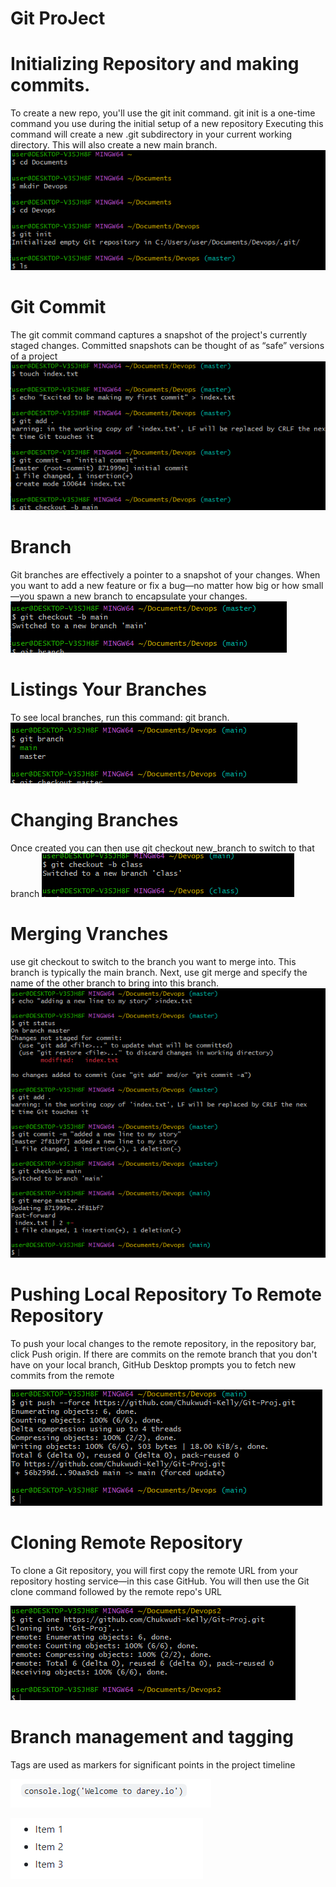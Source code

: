 # Git ProJect
# Initializing Repository and making commits.
To create a new repo, you'll use the git init command. git init is a one-time command you use during the initial setup of a new repository Executing this command will create a new .git subdirectory in your current working directory. This will also create a new main branch. 
![Init](./img/mkdir%20init.png)

# Git Commit
The git commit command captures a snapshot of the project's currently staged changes. Committed snapshots can be thought of as “safe” versions of a project
![Git Commit](./img/first%20commit.png)

# Branch
Git branches are effectively a pointer to a snapshot of your changes. When you want to add a new feature or fix a bug—no matter how big or how small—you spawn a new branch to encapsulate your changes.
![Branch](./img/new%20branch.png)

# Listings Your Branches
To see local branches, run this command: git branch.
![Branch Listing](./img/listing%20branch.png)

# Changing Branches
Once created you can then use git checkout new_branch to switch to that branch
![Branch Change](./img/switch%20to%20a%20new%20branch.png)

# Merging Vranches
use git checkout to switch to the branch you want to merge into. This branch is typically the main branch. Next, use git merge and specify the name of the other branch to bring into this branch.
![](./img/merge.png)

# Pushing Local Repository To Remote Repository

To push your local changes to the remote repository, in the repository bar, click Push origin.
If there are commits on the remote branch that you don't have on your local branch, GitHub Desktop prompts you to fetch new commits from the remote

![Push](./img/git%20push.png)

# Cloning Remote Repository
To clone a Git repository, you will first copy the remote URL from your repository hosting service—in this case GitHub. You will then use the Git clone command followed by the remote repo's URL

![Clone](./img/git%20clone.png)

# Branch management and tagging

Tags are used as markers for significant points in the project timeline

![Snipet](./img/code%20snippets.png)

![Uolist](./img/unordered%20list.png)
